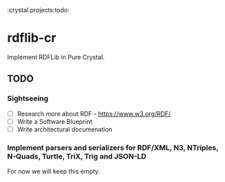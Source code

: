 :crystal:projects:todo:

# rdflib-cr

Implement RDFLib in Pure Crystal.

## TODO

### Sightseeing

- [ ] Research more about RDF - https://www.w3.org/RDF/
- [ ] Write a Software Blueprint
- [ ] Write architectural documenation

### Implement parsers and serializers for RDF/XML, N3, NTriples, N-Quads, Turtle, TriX, Trig and JSON-LD

For now we will keep this empty.


